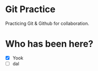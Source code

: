 # Git Practice
Practicing Git &amp; Github for collaboration.

# Who has been here?

- [x] Yook
- [ ] dal